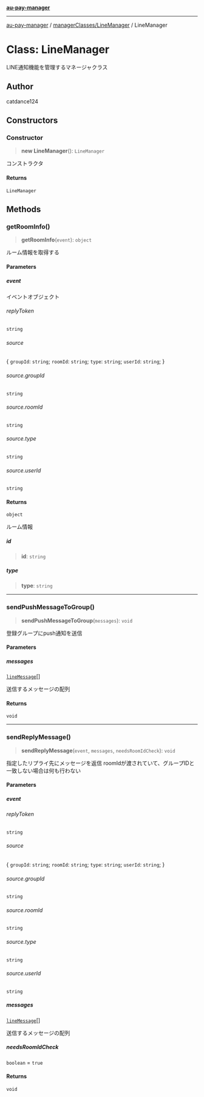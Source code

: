 [**au-pay-manager**](../../../README.md)

***

[au-pay-manager](../../../README.md) / [managerClasses/LineManager](../README.md) / LineManager

# Class: LineManager

LINE通知機能を管理するマネージャクラス

## Author

catdance124

## Constructors

### Constructor

> **new LineManager**(): `LineManager`

コンストラクタ

#### Returns

`LineManager`

## Methods

### getRoomInfo()

> **getRoomInfo**(`event`): `object`

ルーム情報を取得する

#### Parameters

##### event

イベントオブジェクト

###### replyToken

`string`

###### source

\{ `groupId`: `string`; `roomId`: `string`; `type`: `string`; `userId`: `string`; \}

###### source.groupId

`string`

###### source.roomId

`string`

###### source.type

`string`

###### source.userId

`string`

#### Returns

`object`

ルーム情報

##### id

> **id**: `string`

##### type

> **type**: `string`

***

### sendPushMessageToGroup()

> **sendPushMessageToGroup**(`messages`): `void`

登録グループにpush通知を送信

#### Parameters

##### messages

[`lineMessage`](../../../interfaces/interfaces/lineMessage.md)[]

送信するメッセージの配列

#### Returns

`void`

***

### sendReplyMessage()

> **sendReplyMessage**(`event`, `messages`, `needsRoomIdCheck`): `void`

指定したリプライ先にメッセージを返信
roomIdが渡されていて、グループIDと一致しない場合は何も行わない

#### Parameters

##### event

###### replyToken

`string`

###### source

\{ `groupId`: `string`; `roomId`: `string`; `type`: `string`; `userId`: `string`; \}

###### source.groupId

`string`

###### source.roomId

`string`

###### source.type

`string`

###### source.userId

`string`

##### messages

[`lineMessage`](../../../interfaces/interfaces/lineMessage.md)[]

送信するメッセージの配列

##### needsRoomIdCheck

`boolean` = `true`

#### Returns

`void`
